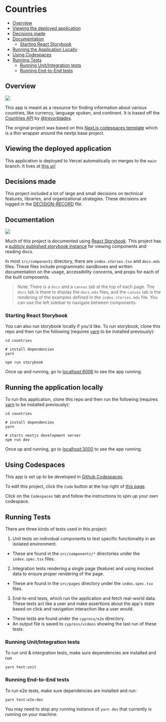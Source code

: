 # Countries

- [Overview](#overview)
- [Viewing the deployed application](#viewing-the-deployed-application)
- [Decisions made](#decisions-made)
- [Documentation](#documentation)
  - [Starting React Storybook](#starting-react-storybook)
- [Running the Application Locally](#running-the-application-locally)
- [Using Codespaces](#using-codespaces)
- [Running Tests](#running-tests)
  - [Running Unit/Integration tests](#running-unitintegration-tests)
  - [Running End-to-End tests](#running-end-to-end-tests)

## Overview

<a href="https://main--63d1598e3121a53332060deb.chromatic.com" target="_blank"><img src="https://raw.githubusercontent.com/storybooks/brand/master/badge/badge-storybook.svg"></a>

This app is meant as a resource for finding information about various countries,
like currency, language spoken, and continent. It is based off the
[Countries API](https://github.com/trevorblades/countries) by [@trevorblades](https://github.com/trevorblades).

The original project was based on this [Next.js codespaces template](https://github.com/github/codespaces-nextjs)
which is a thin wrapper around the nextjs base project.

## Viewing the deployed application

This application is deployed to Vercel automatically on merges to the `main`
branch. It lives at [this url](https://countries-takehome.vercel.app/)

## Decisions made

This project included a lot of large and small decisions on technical features,
libraries, and organizational strategies. These decisions are logged in the
[DECISION-RECORD](./DECISION-RECORD.md) file.

## Documentation

<a href="https://main--63d1598e3121a53332060deb.chromatic.com" target="_blank"><img src="https://raw.githubusercontent.com/storybooks/brand/master/badge/badge-storybook.svg"></a>

Much of this project is documented using [React Storybook](https://storybook.js.org).
This project has a [publicly published storybook instance](https://main--63d1598e3121a53332060deb.chromatic.com)
for viewing components and reading docs.

In most `src/components` directory, there are `index.stories.tsx` and `docs.mdx` files.
These files include programmatic sandboxes and written documentation on the usage,
accessibility concerns, and props for each of the built components.

> Note: There is a `docs` and a `canvas` tab at the top of each page. The `docs`
> tab is there to display the `docs.mdx` files, and the `canvas` tab is the rendering
> of the examples defined in the `index.stories.mdx` file. You can use the left
> sidebar to navigate between components.

### Starting React Storybook

You can also run storybook locally if you'd like. To run storybook, clone this
repo and then run the following (requires [yarn](https://yarnpkg.com/getting-started/install)
to be installed previously):

```
cd countries

# install dependencies
yarn

npm run storybook
```

Once up and running, go to [localhost:6006](http://localhost:6006) to see the
app running.

## Running the application locally

To run this application, clone this repo and then run the following (requires
[yarn](https://yarnpkg.com/getting-started/install) to be installed previously):

```
cd countries

# install dependencies
yarn

# starts nextjs development server
npm run dev
```

Once up and running, go to [localhost:3000](http://localhost:3000) to see the
app running.

## Using Codespaces

This app is set up to be developed in [Github Codespaces](https://github.com/features/codespaces).

To edit this project, click the `Code` button at the top right of [this page](https://github.com/JakeDawkins/countries).

Click on the `Codespaces` tab and follow the instructions to spin up your own codespace.

## Running Tests

There are three kinds of tests used in this project:

1. Unit tests on individual components to test specific functionality in an
   isolated environment.

- These are found in the `src/components/*` directories under the `index.spec.tsx` files.

2. Integration tests rendering a single page (feature) and using mocked data to
   ensure proper rendering of the page.

- These are found in the `src/pages` directory under the `index.spec.tsx` files.

3. End-to-end tests, which run the application and fetch real-world data. These
   tests act like a user and make assertions about the app's state based on click
   and navigation interaction like a user would.

- These tests are found under the `cypress/e2e` directory.
- An output file is saved to `cypress/videos` showing the last run of these tests.

### Running Unit/Integration tests

To run unit & intergration tests, make sure dependencies are installed and run

```
yarn test:unit
```

### Running End-to-End tests

To run e2e tests, make sure dependencies are installed and run:

```
yarn test:e2e:dev
```

You may need to stop any running instance of `yarn dev` that currently is running
on your machine.
